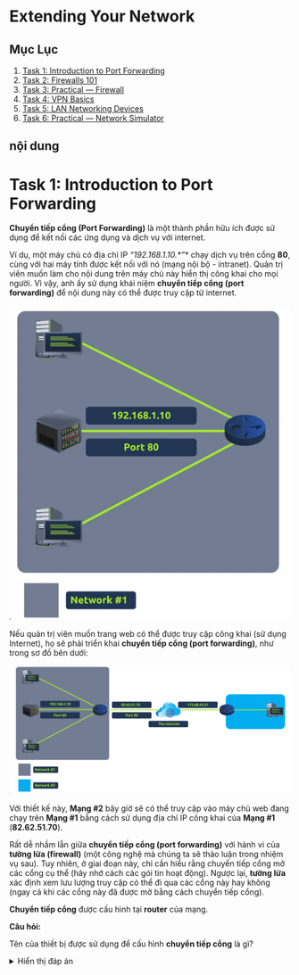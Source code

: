 # Extending Your Network

## Mục Lục

1. [Task 1: Introduction to Port Forwarding](#task-1-introduction-to-port-forwarding)  
2. [Task 2: Firewalls 101](#task-2-firewalls-101)  
3. [Task 3: Practical — Firewall](#task-3-practical--firewall)  
4. [Task 4: VPN Basics](#task-4-vpn-basics)  
5. [Task 5: LAN Networking Devices](#task-5-lan-networking-devices)  
6. [Task 6: Practical — Network Simulator](#task-6-practical--network-simulator)

## nội dung

# Task 1: Introduction to Port Forwarding

**Chuyển tiếp cổng (Port Forwarding)** là một thành phần hữu ích được sử dụng để kết nối các ứng dụng và dịch vụ với internet.  

Ví dụ, một máy chủ có địa chỉ IP **“192.168.1.10*.*”** chạy dịch vụ trên cổng **80**, cùng với hai máy tính được kết nối với nó (mạng nội bộ - intranet). Quản trị viên muốn làm cho nội dung trên máy chủ này hiển thị công khai cho mọi người. Vì vậy, anh ấy sử dụng khái niệm **chuyển tiếp cổng (port forwarding)** để nội dung này có thể được truy cập từ internet.

![Chuyển tiếp cổng](./img/5_Extending_Your_Network/1.1.png)

Nếu quản trị viên muốn trang web có thể được truy cập công khai (sử dụng Internet), họ sẽ phải triển khai **chuyển tiếp cổng (port forwarding)**, như trong sơ đồ bên dưới:

![Chuyển tiếp cổng](./img/5_Extending_Your_Network/1.2.png)

Với thiết kế này, **Mạng #2** bây giờ sẽ có thể truy cập vào máy chủ web đang chạy trên **Mạng #1** bằng cách sử dụng địa chỉ IP công khai của **Mạng #1** (**82.62.51.70**).

Rất dễ nhầm lẫn giữa **chuyển tiếp cổng (port forwarding)** với hành vi của **tường lửa (firewall)** (một công nghệ mà chúng ta sẽ thảo luận trong nhiệm vụ sau). Tuy nhiên, ở giai đoạn này, chỉ cần hiểu rằng chuyển tiếp cổng mở các cổng cụ thể (hãy nhớ cách các gói tin hoạt động). Ngược lại, **tường lửa** xác định xem lưu lượng truy cập có thể đi qua các cổng này hay không (ngay cả khi các cổng này đã được mở bằng cách chuyển tiếp cổng).

**Chuyển tiếp cổng** được cấu hình tại **router** của mạng.

**Câu hỏi:**  

Tên của thiết bị được sử dụng để cấu hình **chuyển tiếp cổng** là gì?  

<details>  
  <summary>Hiển thị đáp án</summary>  
  Đáp án: router  
</details>  
